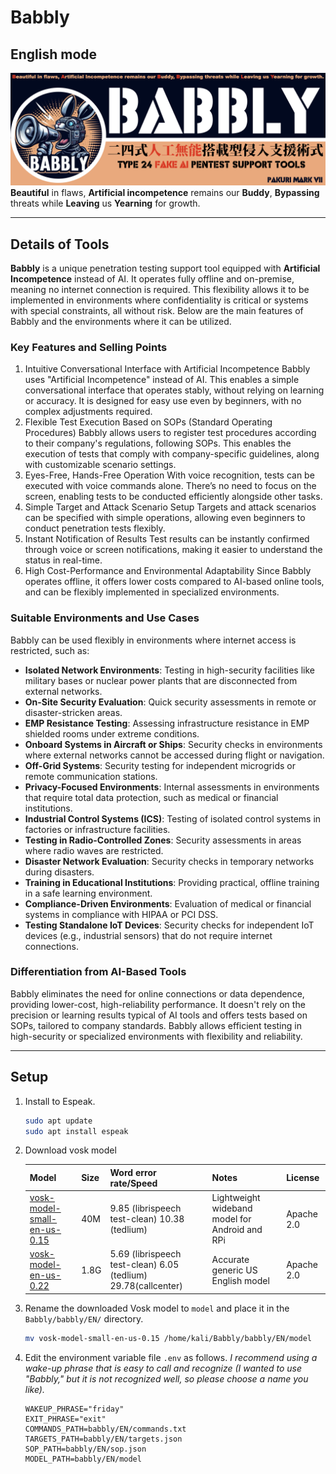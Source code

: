 # Babbly

## English mode

![Babbly banner](../../images/Babbly_banner.png)
**Beautiful** in flaws, **Artificial incompetence** remains our **Buddy**, **Bypassing** threats while **Leaving** us **Yearning** for growth.

---

## Details of Tools

**Babbly** is a unique penetration testing support tool equipped with **Artificial Incompetence** instead of AI. It operates fully offline and on-premise, meaning no internet connection is required. This flexibility allows it to be implemented in environments where confidentiality is critical or systems with special constraints, all without risk. Below are the main features of Babbly and the environments where it can be utilized.

### Key Features and Selling Points

1. Intuitive Conversational Interface with Artificial Incompetence
   Babbly uses "Artificial Incompetence" instead of AI. This enables a simple conversational interface that operates stably, without relying on learning or accuracy. It is designed for easy use even by beginners, with no complex adjustments required.
2. Flexible Test Execution Based on SOPs (Standard Operating Procedures)
   Babbly allows users to register test procedures according to their company's regulations, following SOPs. This enables the execution of tests that comply with company-specific guidelines, along with customizable scenario settings.
3. Eyes-Free, Hands-Free Operation
   With voice recognition, tests can be executed with voice commands alone. There’s no need to focus on the screen, enabling tests to be conducted efficiently alongside other tasks.
4. Simple Target and Attack Scenario Setup
   Targets and attack scenarios can be specified with simple operations, allowing even beginners to conduct penetration tests flexibly.
5. Instant Notification of Results
   Test results can be instantly confirmed through voice or screen notifications, making it easier to understand the status in real-time.
6. High Cost-Performance and Environmental Adaptability
   Since Babbly operates offline, it offers lower costs compared to AI-based online tools, and can be flexibly implemented in specialized environments.

### Suitable Environments and Use Cases

Babbly can be used flexibly in environments where internet access is restricted, such as:  

- **Isolated Network Environments**: Testing in high-security facilities like military bases or nuclear power plants that are disconnected from external networks.
- **On-Site Security Evaluation**: Quick security assessments in remote or disaster-stricken areas.
- **EMP Resistance Testing**: Assessing infrastructure resistance in EMP shielded rooms under extreme conditions.
- **Onboard Systems in Aircraft or Ships**: Security checks in environments where external networks cannot be accessed during flight or navigation.
- **Off-Grid Systems**: Security testing for independent microgrids or remote communication stations.
- **Privacy-Focused Environments**: Internal assessments in environments that require total data protection, such as medical or financial institutions.
- **Industrial Control Systems (ICS)**: Testing of isolated control systems in factories or infrastructure facilities.
- **Testing in Radio-Controlled Zones**: Security assessments in areas where radio waves are restricted.
- **Disaster Network Evaluation**: Security checks in temporary networks during disasters.
- **Training in Educational Institutions**: Providing practical, offline training in a safe learning environment.
- **Compliance-Driven Environments**: Evaluation of medical or financial systems in compliance with HIPAA or PCI DSS.
- **Testing Standalone IoT Devices**: Security checks for independent IoT devices (e.g., industrial sensors) that do not require internet connections.

### Differentiation from AI-Based Tools

Babbly eliminates the need for online connections or data dependence, providing lower-cost, high-reliability performance. It doesn't rely on the precision or learning results typical of AI tools and offers tests based on SOPs, tailored to company standards. Babbly allows efficient testing in high-security or specialized environments with flexibility and reliability.

---

## Setup

1. Install to Espeak.

   ``` bash
   sudo apt update
   sudo apt install espeak
   ```

2. Download vosk model

   | Model | Size | Word error rate/Speed | Notes | License |
   | ---- | ---- |---- | ---- |---- |
   | [vosk-model-small-en-us-0.15](https://alphacephei.com/vosk/models/vosk-model-small-en-us-0.15.zip) | 40M | 9.85 (librispeech test-clean) 10.38 (tedlium) | Lightweight wideband model for Android and RPi| Apache 2.0 |
   | [vosk-model-en-us-0.22](https://alphacephei.com/vosk/models/vosk-model-en-us-0.22.zip) | 1.8G | 5.69 (librispeech test-clean) 6.05 (tedlium) 29.78(callcenter) | Accurate generic US English model| Apache 2.0 |

3. Rename the downloaded Vosk model to `model` and place it in the `Babbly/babbly/EN/` directory.

   ``` bash
   mv vosk-model-small-en-us-0.15 /home/kali/Babbly/babbly/EN/model
   ```

4. Edit the environment variable file `.env` as follows.
   *I recommend using a wake-up phrase that is easy to call and recognize (I wanted to use "Babbly," but it is not recognized well, so please choose a name you like).*

   ``` .env
   WAKEUP_PHRASE="friday"
   EXIT_PHRASE="exit"
   COMMANDS_PATH=babbly/EN/commands.txt
   TARGETS_PATH=babbly/EN/targets.json
   SOP_PATH=babbly/EN/sop.json
   MODEL_PATH=babbly/EN/model
   ```
